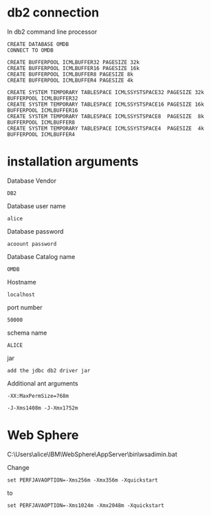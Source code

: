 # db2 connection
In db2 command line processor
 
    CREATE DATABASE OMDB
    CONNECT TO OMDB

    CREATE BUFFERPOOL ICMLBUFFER32 PAGESIZE 32k  
    CREATE BUFFERPOOL ICMLBUFFER16 PAGESIZE 16k  
    CREATE BUFFERPOOL ICMLBUFFER8 PAGESIZE 8k  
    CREATE BUFFERPOOL ICMLBUFFER4 PAGESIZE 4k  

    CREATE SYSTEM TEMPORARY TABLESPACE ICMLSSYSTSPACE32 PAGESIZE 32k BUFFERPOOL ICMLBUFFER32  
    CREATE SYSTEM TEMPORARY TABLESPACE ICMLSSYSTSPACE16 PAGESIZE 16k BUFFERPOOL ICMLBUFFER16  
    CREATE SYSTEM TEMPORARY TABLESPACE ICMLSSYSTSPACE8  PAGESIZE  8k BUFFERPOOL ICMLBUFFER8  
    CREATE SYSTEM TEMPORARY TABLESPACE ICMLSSYSTSPACE4  PAGESIZE  4k BUFFERPOOL ICMLBUFFER4  

# installation arguments

Database Vendor

    DB2
Database user name

    alice

Database password
 
    acoount password


Database Catalog name

    OMDB


Hostname

    localhost

port number

    50000

schema name

    ALICE

jar

    add the jdbc db2 driver jar

Additional ant arguments
 
    -XX:MaxPermSize=768m
    
    -J-Xms1408m -J-Xmx1752m

# Web Sphere

C:\Users\alice\IBM\WebSphere\AppServer\bin\wsadimin.bat

Change

    set PERFJAVAOPTION=-Xms256m -Xmx356m -Xquickstart
to

    set PERFJAVAOPTION=-Xms1024m -Xmx2048m -Xquickstart